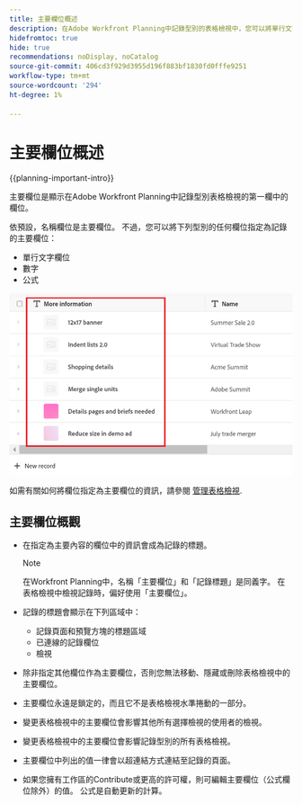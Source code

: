 ```yaml
---
title: 主要欄位概述
description: 在Adobe Workfront Planning中記錄型別的表格檢視中，您可以將單行文字、數字或公式欄位指定為主要欄位。 主要欄位會成為該型別記錄的標題。
hidefromtoc: true
hide: true
recommendations: noDisplay, noCatalog
source-git-commit: 406cd3f929d3955d196f883bf1830fd0fffe9251
workflow-type: tm+mt
source-wordcount: '294'
ht-degree: 1%

---
```


<!--update the metadata with real information when making this available in TOC and in the left nav-->

# 主要欄位概述

{{planning-important-intro}}

主要欄位是顯示在Adobe Workfront Planning中記錄型別表格檢視的第一欄中的欄位。

依預設，名稱欄位是主要欄位。 不過，您可以將下列型別的任何欄位指定為記錄的主要欄位：

* 單行文字欄位
* 數字
* 公式

![](assets/another-text-field-as-a-primary-field-highlighted.png)

如需有關如何將欄位指定為主要欄位的資訊，請參閱 [管理表格檢視](/help/quicksilver/planning/views/manage-the-table-view.md).

## 主要欄位概觀

* 在指定為主要內容的欄位中的資訊會成為記錄的標題。

  >[!NOTE]
  >
  >    在Workfront Planning中，名稱「主要欄位」和「記錄標題」是同義字。 在表格檢視中檢視記錄時，偏好使用「主要欄位」。


* 記錄的標題會顯示在下列區域中：

   * 記錄頁面和預覽方塊的標題區域
   * 已連線的記錄欄位
   * 檢視
* 除非指定其他欄位作為主要欄位，否則您無法移動、隱藏或刪除表格檢視中的主要欄位。
* 主要欄位永遠是鎖定的，而且它不是表格檢視水準捲動的一部分。
* 變更表格檢視中的主要欄位會影響其他所有選擇檢視的使用者的檢視。
* 變更表格檢視中的主要欄位會影響記錄型別的所有表格檢視。
* 主要欄位中列出的值一律會以超連結方式連結至記錄的頁面。
* 如果您擁有工作區的Contribute或更高的許可權，則可編輯主要欄位（公式欄位除外）的值。 公式是自動更新的計算。
